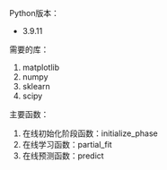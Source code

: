 Python版本：

- 3.9.11

需要的库：

1. matplotlib
2. numpy
3. sklearn
4. scipy

主要函数：

1. 在线初始化阶段函数：initialize_phase
2. 在线学习函数：partial_fit
3. 在线预测函数：predict